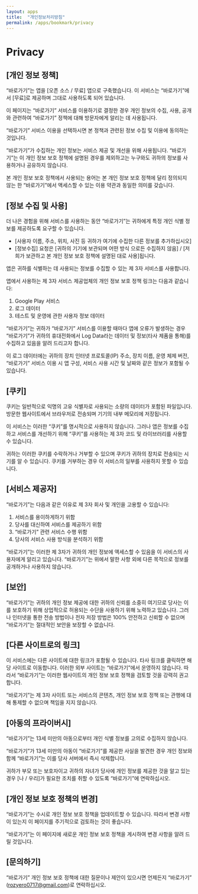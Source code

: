 ```yaml
---
layout: apps
title:  "개인정보처리방침"
permalink: /apps/bookmark/privacy
---
```


# Privacy

## [개인 정보 정책]

“바로가기”는 앱을 [오픈 소스 / 무료] 앱으로 구축했습니다. 이 서비스는 “바로가기”에서 [무료]로 제공하며 그대로 사용하도록 되어 있습니다.

이 페이지는 “바로가기” 서비스를 이용하기로 결정한 경우 개인 정보의 수집, 사용, 공개와 관련하여 “바로가기” 정책에 대해 방문자에게 알리는 데 사용됩니다.

“바로가기” 서비스 이용을 선택하시면 본 정책과 관련된 정보 수집 및 이용에 동의하는 것입니다.

“바로가기”가 수집하는 개인 정보는 서비스 제공 및 개선을 위해 사용됩니다. “바로가기”는 이 개인 정보 보호 정책에 설명된 경우를 제외하고는 누구와도 귀하의 정보를 사용하거나 공유하지 않습니다.

본 개인 정보 보호 정책에서 사용되는 용어는 본 개인 정보 보호 정책에 달리 정의되지 않는 한 “바로가기”에서 액세스할 수 있는 이용 약관과 동일한 의미를 갖습니다.

## [정보 수집 및 사용]

더 나은 경험을 위해 서비스를 사용하는 동안 “바로가기”는 귀하에게 특정 개인 식별 정보를 제공하도록 요구할 수 있습니다.

* [사용자 이름, 주소, 위치, 사진 등 귀하가 여기에 수집한 다른 정보를 추가하십시오]  
* [정보수집] 요청은 [귀하의 기기에 보관되며 어떤 방식 으로든 수집하지 않음] / [저희가 보관하고 본 개인 정보 보호 정책에 설명된 대로 사용]됩니다.

앱은 귀하를 식별하는 데 사용되는 정보를 수집할 수 있는 제 3자 서비스를 사용합니다.

앱에서 사용하는 제 3자 서비스 제공업체의 개인 정보 보호 정책 링크는 다음과 같습니다:

1. Google Play 서비스
2. 로그 데이터
3. 테스트 및 운영에 관한 사용자 정보 데이터

“바로가기”는 귀하가 “바로가기” 서비스를 이용할 때마다 앱에 오류가 발생하는 경우 “바로가기”가 귀하의 휴대전화에서 Log Data라는 데이터 및 정보(타사 제품을 통해)를 수집하고 있음을 알려 드리고자 합니다.

이 로그 데이터에는 귀하의 장치 인터넷 프로토콜(IP) 주소, 장치 이름, 운영 체제 버전, “바로가기” 서비스 이용 시 앱 구성, 서비스 사용 시간 및 날짜와 같은 정보가 포함될 수 있습니다.

## [쿠키]

쿠키는 일반적으로 익명의 고유 식별자로 사용되는 소량의 데이터가 포함된 파일입니다. 방문한 웹사이트에서 브라우저로 전송되며 기기의 내부 메모리에 저장됩니다.

이 서비스는 이러한 “쿠키”를 명시적으로 사용하지 않습니다. 그러나 앱은 정보를 수집하고 서비스를 개선하기 위해 “쿠키”를 사용하는 제 3자 코드 및 라이브러리를 사용할 수 있습니다.

귀하는 이러한 쿠키를 수락하거나 거부할 수 있으며 쿠키가 귀하의 장치로 전송되는 시기를 알 수 있습니다. 쿠키를 거부하는 경우 이 서비스의 일부를 사용하지 못할 수 있습니다.

## [서비스 제공자]

“바로가기”는 다음과 같은 이유로 제 3자 회사 및 개인을 고용할 수 있습니다:

1. 서비스를 용이하게하기 위함
2. 당사를 대신하여 서비스를 제공하기 위함
3. “바로가기” 관련 서비스 수행 위함
4. 당사의 서비스 사용 방식을 분석하기 위함

“바로가기”는 이러한 제 3자가 귀하의 개인 정보에 액세스할 수 있음을 이 서비스의 사용자에게 알리고 있습니다. “바로가기”는 위에서 말한 사항 외에 다른 목적으로 정보를 공개하거나 사용하지 않습니다.

## [보안]

“바로가기”는 귀하의 개인 정보 제공에 대한 귀하의 신뢰를 소중히 여기므로 당사는 이를 보호하기 위해 상업적으로 허용되는 수단을 사용하기 위해 노력하고 있습니다. 그러나 인터넷을 통한 전송 방법이나 전자 저장 방법은 100% 안전하고 신뢰할 수 없으며 “바로가기”는 절대적인 보안을 보장할 수 없습니다.

## [다른 사이트로의 링크]

이 서비스에는 다른 사이트에 대한 링크가 포함될 수 있습니다. 타사 링크를 클릭하면 해당 사이트로 이동합니다. 이러한 외부 사이트는 “바로가기”에서 운영하지 않습니다. 따라서 “바로가기”는 이러한 웹사이트의 개인 정보 보호 정책을 검토할 것을 강력히 권고합니다.

“바로가기”는 제 3자 사이트 또는 서비스의 콘텐츠, 개인 정보 보호 정책 또는 관행에 대해 통제할 수 없으며 책임을 지지 않습니다.

## [아동의 프라이버시]

“바로가기”는 13세 미만의 아동으로부터 개인 식별 정보를 고의로 수집하지 않습니다.

“바로가기”가 13세 미만의 아동이 “바로가기”를 제공한 사실을 발견한 경우 개인 정보와 함께 “바로가기”는 이를 당사 서버에서 즉시 삭제합니다.

귀하가 부모 또는 보호자이고 귀하의 자녀가 당사에 개인 정보를 제공한 것을 알고 있는 경우 [나 / 우리]가 필요한 조치를 취할 수 있도록 “바로가기”에 연락하십시오.

## [개인 정보 보호 정책의 변경]

“바로가기”는 수시로 개인 정보 보호 정책을 업데이트할 수 있습니다. 따라서 변경 사항이 있는지 이 페이지를 주기적으로 검토하는 것이 좋습니다.

“바로가기”는 이 페이지에 새로운 개인 정보 보호 정책을 게시하여 변경 사항을 알려 드릴 것입니다.

## [문의하기]

“바로가기” 개인 정보 보호 정책에 대한 질문이나 제안이 있으시면 언제든지 “바로가기” (rozyero0717@gmail.com)로 연락하십시오.